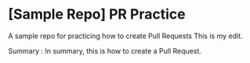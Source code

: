 # [Sample Repo] PR Practice
A sample repo for practicing how to create Pull Requests
This is my edit.

Summary :
In summary, this is how to create a Pull Request.
